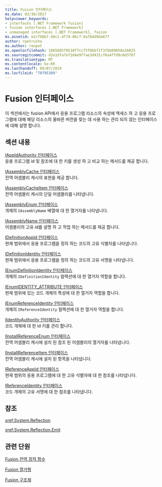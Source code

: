 ```yaml
---
title: Fusion 인터페이스
ms.date: 03/30/2017
helpviewer_keywords:
- interfaces [.NET Framework fusion]
- fusion interfaces [.NET Framework]
- unmanaged interfaces [.NET Framework], fusion
ms.assetid: e2cf98b7-40c1-4f74-86c7-8a76dd9da677
author: rpetrusha
ms.author: ronpet
ms.openlocfilehash: 1605605f8510f7ccf5f0bbf2f3f6b09050a16025
ms.sourcegitcommit: d2e1dfa7ef2d4e9ffae3d431cf6a4ffd9c8d378f
ms.translationtype: MT
ms.contentlocale: ko-KR
ms.lasthandoff: 09/07/2019
ms.locfileid: "70795309"
---
```

# <a name="fusion-interfaces"></a>Fusion 인터페이스
이 섹션에서는 fusion API에서 응용 프로그램 리소스의 속성에 액세스 하 고 응용 프로그램에 대해 해당 리소스의 올바른 버전을 찾는 데 사용 하는 관리 되지 않는 인터페이스에 대해 설명 합니다.  
  
## <a name="in-this-section"></a>섹션 내용  
 [IAppIdAuthority 인터페이스](iappidauthority-interface.md)  
 응용 프로그램 id 및 참조에 대 한 키를 생성 하 고 비교 하는 메서드를 제공 합니다.  
  
 [IAssemblyCache 인터페이스](iassemblycache-interface.md)  
 전역 어셈블리 캐시의 표현을 제공 합니다.  
  
 [IAssemblyCacheItem 인터페이스](iassemblycacheitem-interface.md)  
 전역 어셈블리 캐시의 단일 어셈블리를 나타냅니다.  
  
 [IAssemblyEnum 인터페이스](iassemblyenum-interface.md)  
 개체의 `IAssemblyName` 배열에 대 한 열거자를 나타냅니다.  
  
 [IAssemblyName 인터페이스](iassemblyname-interface.md)  
 어셈블리의 고유 id를 설명 하 고 작업 하는 메서드를 제공 합니다.  
  
 [IDefinitionAppId 인터페이스](idefinitionappid-interface.md)  
 현재 범위에서 응용 프로그램을 정의 하는 코드의 고유 식별자를 나타냅니다.  
  
 [IDefinitionIdentity 인터페이스](idefinitionidentity-interface.md)  
 현재 범위에서 응용 프로그램을 정의 하는 코드의 고유 서명을 나타냅니다.  
  
 [IEnumDefinitionIdentity 인터페이스](ienumdefinitionidentity-interface.md)  
 개체의 `IDefinitionIdentity` 컬렉션에 대 한 열거자 역할을 합니다.  
  
 [IEnumIDENTITY_ATTRIBUTE 인터페이스](ienumidentity-attribute-interface.md)  
 현재 범위에 있는 코드 개체의 특성에 대 한 열거자 역할을 합니다.  
  
 [IEnumReferenceIdentity 인터페이스](ienumreferenceidentity-interface.md)  
 개체의 `IReferenceIdentity` 컬렉션에 대 한 열거자 역할을 합니다.  
  
 [IIdentityAuthority 인터페이스](iidentityauthority-interface.md)  
 코드 개체에 대 한 id 키를 관리 합니다.  
  
 [IInstallReferenceEnum 인터페이스](iinstallreferenceenum-interface.md)  
 전역 어셈블리 캐시에 설치 된 참조 된 어셈블리의 열거자를 나타냅니다.  
  
 [IInstallReferenceItem 인터페이스](iinstallreferenceitem-interface.md)  
 전역 어셈블리 캐시에 설치 된 항목을 나타냅니다.  
  
 [IReferenceAppId 인터페이스](ireferenceappid-interface.md)  
 현재 범위의 응용 프로그램에 대 한 고유 식별자에 대 한 참조를 나타냅니다.  
  
 [IReferenceIdentity 인터페이스](ireferenceidentity-interface.md)  
 코드 개체의 고유 서명에 대 한 참조를 나타냅니다.  
  
## <a name="reference"></a>참조  
 <xref:System.Reflection>  
  
 <xref:System.Reflection.Emit>  
  
## <a name="related-sections"></a>관련 단원  
 [Fusion 전역 정적 함수](fusion-global-static-functions.md)  
  
 [Fusion 열거형](fusion-enumerations.md)  
  
 [Fusion 구조체](fusion-structures.md)
